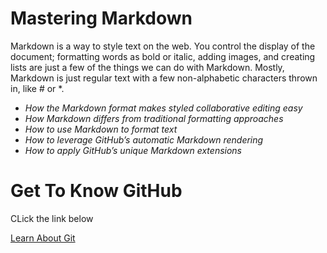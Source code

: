 # Mastering Markdown
Markdown is a way to style text on the web. You control the display of the document; formatting words as bold or italic, adding images, and creating lists are just a few of the things we can do with Markdown. Mostly, Markdown is just regular text with a few non-alphabetic characters thrown in, like # or *.

* _How the Markdown format makes styled collaborative editing easy_         
* _How Markdown differs from traditional formatting approaches_     
* _How to use Markdown to format text_ 
* _How to leverage GitHub’s automatic Markdown rendering_ 
* _How to apply GitHub’s unique Markdown extensions_  
     
# Get To Know GitHub
CLick the link below 

[Learn About Git](https://pages.github.com/)  

